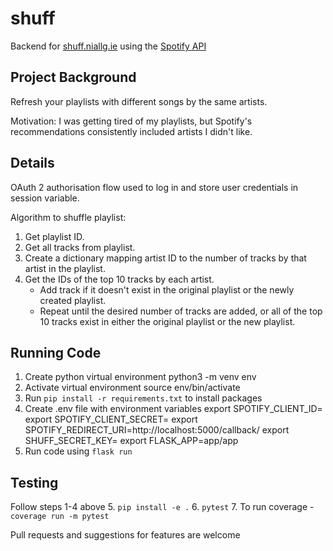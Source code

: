 # shuff

Backend for [shuff.niallg.ie](https://shuff.niallg.ie) using the [Spotify API](https://developer.spotify.com/documentation/web-api/)

## Project Background

Refresh your playlists with different songs by the same artists.

Motivation: I was getting tired of my playlists, but Spotify's recommendations consistently included artists I didn't like.

## Details

OAuth 2 authorisation flow used to log in and store user credentials in session variable.

Algorithm to shuffle playlist:
1. Get playlist ID.
2. Get all tracks from playlist.
3. Create a dictionary mapping artist ID to the number of tracks by that artist in the playlist.
4. Get the IDs of the top 10 tracks by each artist.
    * Add track if it doesn't exist in the original playlist or the newly created playlist.
    * Repeat until the desired number of tracks are added, or all of the top 10 tracks exist in either the original playlist or the new playlist. 
    
## Running Code

1. Create python virtual environment python3 -m venv env
2. Activate virtual environment source env/bin/activate
3. Run `pip install -r requirements.txt` to install packages
4. Create .env file with environment variables
   export SPOTIFY_CLIENT_ID=<your-client-id>
   export SPOTIFY_CLIENT_SECRET=<your-client-secret>
   export SPOTIFY_REDIRECT_URI=http://localhost:5000/callback/
   export SHUFF_SECRET_KEY=<your-secret-key>
   export FLASK_APP=app/app
5. Run code using `flask run`  
   
## Testing
Follow steps 1-4 above 
5. `pip install -e .`
6. `pytest`
7. To run coverage - `coverage run -m pytest`

Pull requests and suggestions for features are welcome
